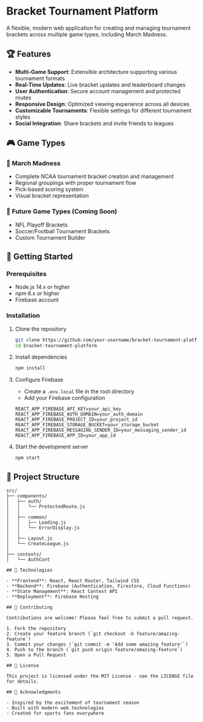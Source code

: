 # Bracket Tournament Platform

A flexible, modern web application for creating and managing tournament brackets across multiple game types, including March Madness.

## 🏆 Features

- **Multi-Game Support**: Extensible architecture supporting various tournament formats
- **Real-Time Updates**: Live bracket updates and leaderboard changes
- **User Authentication**: Secure account management and protected routes
- **Responsive Design**: Optimized viewing experience across all devices
- **Customizable Tournaments**: Flexible settings for different tournament styles
- **Social Integration**: Share brackets and invite friends to leagues

## 🎮 Game Types

### 🏀 March Madness
- Complete NCAA tournament bracket creation and management
- Regional groupings with proper tournament flow
- Pick-based scoring system
- Visual bracket representation

### 🔮 Future Game Types (Coming Soon)
- NFL Playoff Brackets
- Soccer/Football Tournament Brackets
- Custom Tournament Builder

## 🚀 Getting Started

### Prerequisites
- Node.js 14.x or higher
- npm 6.x or higher
- Firebase account

### Installation

1. Clone the repository
   ```bash
   git clone https://github.com/your-username/bracket-tournament-platform.git
   cd bracket-tournament-platform
   ```

2. Install dependencies
   ```bash
   npm install
   ```

3. Configure Firebase
   - Create a `.env.local` file in the root directory
   - Add your Firebase configuration
   ```
   REACT_APP_FIREBASE_API_KEY=your_api_key
   REACT_APP_FIREBASE_AUTH_DOMAIN=your_auth_domain
   REACT_APP_FIREBASE_PROJECT_ID=your_project_id
   REACT_APP_FIREBASE_STORAGE_BUCKET=your_storage_bucket
   REACT_APP_FIREBASE_MESSAGING_SENDER_ID=your_messaging_sender_id
   REACT_APP_FIREBASE_APP_ID=your_app_id
   ```

4. Start the development server
   ```bash
   npm start
   ```

## 📁 Project Structure

```
src/
├── components/
│   ├── auth/
│   │   └── ProtectedRoute.js
│   │
│   ├── common/
│   │   ├── Loading.js
│   │   └── ErrorDisplay.js
│   │
│   ├── Layout.js
│   └── CreateLeague.js
│
├── contexts/
│   └── AuthCont

## 🔧 Technologies

- **Frontend**: React, React Router, Tailwind CSS
- **Backend**: Firebase (Authentication, Firestore, Cloud Functions)
- **State Management**: React Context API
- **Deployment**: Firebase Hosting

## 🤝 Contributing

Contributions are welcome! Please feel free to submit a pull request.

1. Fork the repository
2. Create your feature branch (`git checkout -b feature/amazing-feature`)
3. Commit your changes (`git commit -m 'Add some amazing feature'`)
4. Push to the branch (`git push origin feature/amazing-feature`)
5. Open a Pull Request

## 📝 License

This project is licensed under the MIT License - see the LICENSE file for details.

## 🙏 Acknowledgments

- Inspired by the excitement of tournament season
- Built with modern web technologies
- Created for sports fans everywhere
